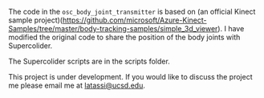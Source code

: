 The code in the `osc_body_joint_transmitter` is based on (an official Kinect sample project)(https://github.com/microsoft/Azure-Kinect-Samples/tree/master/body-tracking-samples/simple_3d_viewer). I have modified the original code to share the position of the body joints with Supercolider.

The Supercolider scripts are in the scripts folder.

This project is under development. If you would like to discuss the project me please email me at <latassi@ucsd.edu>.
